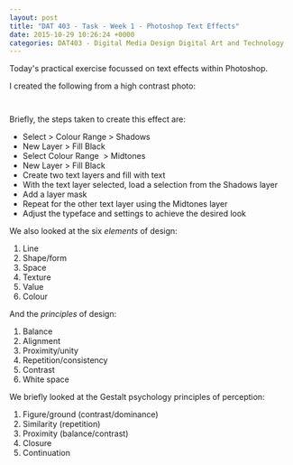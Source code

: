 ```yaml
---
layout: post
title: "DAT 403 - Task - Week 1 - Photoshop Text Effects"
date: 2015-10-29 10:26:24 +0000
categories: DAT403 - Digital Media Design Digital Art and Technology
---
```


<!-- wp:paragraph -->
<p>Today's practical exercise focussed on text effects within Photoshop.</p>
<!-- /wp:paragraph -->

<!-- wp:paragraph -->
<p>I created the following from a high contrast photo:</p>
<!-- /wp:paragraph -->

<!-- wp:columns -->
<div class="wp-block-columns"><!-- wp:column {"width":"100%"} -->
<div class="wp-block-column" style="flex-basis:100%"><!-- wp:gallery {"ids":[587,586],"columns":2,"imageCrop":false,"linkTo":"media","sizeSlug":"medium"} -->
<figure class="wp-block-gallery has-nested-images columns-2"><!-- wp:image {"id":587,"sizeSlug":"medium","linkDestination":"media","className":"is-style-default"} -->
<figure class="wp-block-image size-medium is-style-default"><a href="{{ site.baseurl }}/wp-content/uploads/2023/05/text-effects-original-scaled-1.jpg"><img src="https://www.circleseven.co.uk/wp-content/uploads/2023/05/text-effects-original-scaled-1-230x300.jpg" alt="" class="wp-image-587"/></a></figure>
<!-- /wp:image -->

<!-- wp:image {"id":586,"sizeSlug":"medium","linkDestination":"media"} -->
<figure class="wp-block-image size-medium"><a href="{{ site.baseurl }}/wp-content/uploads/2023/05/text-effects-finished-scaled-1.jpg"><img src="https://www.circleseven.co.uk/wp-content/uploads/2023/05/text-effects-finished-scaled-1-230x300.jpg" alt="" class="wp-image-586"/></a></figure>
<!-- /wp:image --></figure>
<!-- /wp:gallery --></div>
<!-- /wp:column --></div>
<!-- /wp:columns -->

<!-- wp:paragraph -->
<p>Briefly, the steps taken to create this effect are:</p>
<!-- /wp:paragraph -->

<!-- wp:list -->
<ul><!-- wp:list-item -->
<li>Select &gt; Colour Range &gt; Shadows</li>
<!-- /wp:list-item -->

<!-- wp:list-item -->
<li>New Layer &gt; Fill Black</li>
<!-- /wp:list-item -->

<!-- wp:list-item -->
<li>Select Colour Range &nbsp;&gt; Midtones</li>
<!-- /wp:list-item -->

<!-- wp:list-item -->
<li>New Layer &gt; Fill Black</li>
<!-- /wp:list-item -->

<!-- wp:list-item -->
<li>Create two text layers and fill with text</li>
<!-- /wp:list-item -->

<!-- wp:list-item -->
<li>With the text layer selected, load a selection from the Shadows layer</li>
<!-- /wp:list-item -->

<!-- wp:list-item -->
<li>Add a layer mask</li>
<!-- /wp:list-item -->

<!-- wp:list-item -->
<li>Repeat for the other text layer using the Midtones layer</li>
<!-- /wp:list-item -->

<!-- wp:list-item -->
<li>Adjust the typeface and settings to achieve the desired look</li>
<!-- /wp:list-item --></ul>
<!-- /wp:list -->

<!-- wp:paragraph -->
<p>We also looked at the six <em>elements</em> of design:</p>
<!-- /wp:paragraph -->

<!-- wp:list {"ordered":true} -->
<ol><!-- wp:list-item -->
<li>Line</li>
<!-- /wp:list-item -->

<!-- wp:list-item -->
<li>Shape/form</li>
<!-- /wp:list-item -->

<!-- wp:list-item -->
<li>Space</li>
<!-- /wp:list-item -->

<!-- wp:list-item -->
<li>Texture</li>
<!-- /wp:list-item -->

<!-- wp:list-item -->
<li>Value</li>
<!-- /wp:list-item -->

<!-- wp:list-item -->
<li>Colour</li>
<!-- /wp:list-item --></ol>
<!-- /wp:list -->

<!-- wp:paragraph -->
<p>And the <em>principles</em> of design:</p>
<!-- /wp:paragraph -->

<!-- wp:list {"ordered":true} -->
<ol><!-- wp:list-item -->
<li>Balance</li>
<!-- /wp:list-item -->

<!-- wp:list-item -->
<li>Alignment</li>
<!-- /wp:list-item -->

<!-- wp:list-item -->
<li>Proximity/unity</li>
<!-- /wp:list-item -->

<!-- wp:list-item -->
<li>Repetition/consistency</li>
<!-- /wp:list-item -->

<!-- wp:list-item -->
<li>Contrast</li>
<!-- /wp:list-item -->

<!-- wp:list-item -->
<li>White space</li>
<!-- /wp:list-item --></ol>
<!-- /wp:list -->

<!-- wp:paragraph -->
<p>We briefly looked at the Gestalt psychology principles of perception:</p>
<!-- /wp:paragraph -->

<!-- wp:list {"ordered":true} -->
<ol><!-- wp:list-item -->
<li>Figure/ground (contrast/dominance)</li>
<!-- /wp:list-item -->

<!-- wp:list-item -->
<li>Similarity (repetition)</li>
<!-- /wp:list-item -->

<!-- wp:list-item -->
<li>Proximity (balance/contrast)</li>
<!-- /wp:list-item -->

<!-- wp:list-item -->
<li>Closure</li>
<!-- /wp:list-item -->

<!-- wp:list-item -->
<li>Continuation</li>
<!-- /wp:list-item --></ol>
<!-- /wp:list -->